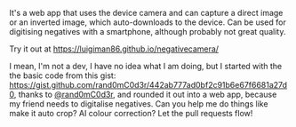 It's a web app that uses the device camera and can capture a direct image or an inverted image, which auto-downloads to the device. Can be used for digitising negatives with a smartphone, although probably not great quality.

Try it out at https://luigiman86.github.io/negativecamera/

I mean, I'm not a dev, I have no idea what I am doing, but I started with the the basic code from this gist: https://gist.github.com/rand0mC0d3r/442ab777ad0bf2c91b6e67f6681a27d0, thanks to [@rand0mC0d3r](https://gist.github.com/rand0mC0d3r), and rounded it out into a web app, because my friend needs to digitalise negatives. Can you help me do things like make it auto crop? AI colour correction? Let the pull requests flow!
